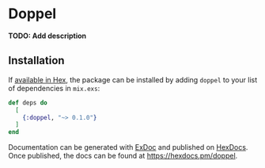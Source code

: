 # Doppel

**TODO: Add description**

## Installation

If [available in Hex](https://hex.pm/docs/publish), the package can be installed
by adding `doppel` to your list of dependencies in `mix.exs`:

```elixir
def deps do
  [
    {:doppel, "~> 0.1.0"}
  ]
end
```

Documentation can be generated with [ExDoc](https://github.com/elixir-lang/ex_doc)
and published on [HexDocs](https://hexdocs.pm). Once published, the docs can
be found at <https://hexdocs.pm/doppel>.

